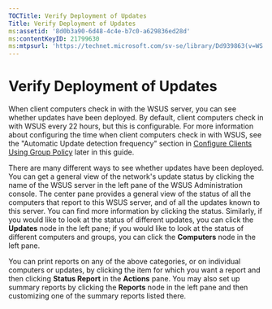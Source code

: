 ```yaml
---
TOCTitle: Verify Deployment of Updates
Title: Verify Deployment of Updates
ms:assetid: '8d0b3a90-6d48-4c4e-b7c0-a629836ed28d'
ms:contentKeyID: 21799630
ms:mtpsurl: 'https://technet.microsoft.com/sv-se/library/Dd939863(v=WS.10)'
---
```


Verify Deployment of Updates
============================

When client computers check in with the WSUS server, you can see whether updates have been deployed. By default, client computers check in with WSUS every 22 hours, but this is configurable. For more information about configuring the time when client computers check in with WSUS, see the "Automatic Update detection frequency" section in [Configure Clients Using Group Policy](https://technet.microsoft.com/f47b485b-8fff-4b7c-8386-a9edfeedf2f5) later in this guide.

There are many different ways to see whether updates have been deployed. You can get a general view of the network's update status by clicking the name of the WSUS server in the left pane of the WSUS Administration console. The center pane provides a general view of the status of all the computers that report to this WSUS server, and of all the updates known to this server. You can find more information by clicking the status. Similarly, if you would like to look at the status of different updates, you can click the **Updates** node in the left pane; if you would like to look at the status of different computers and groups, you can click the **Computers** node in the left pane.

You can print reports on any of the above categories, or on individual computers or updates, by clicking the item for which you want a report and then clicking **Status Report** in the **Actions** pane. You may also set up summary reports by clicking the **Reports** node in the left pane and then customizing one of the summary reports listed there.
